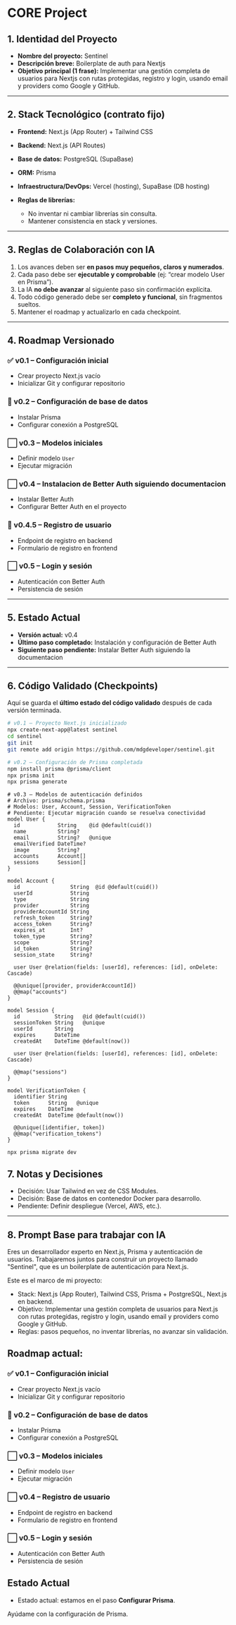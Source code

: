 # CORE Project

## 1. Identidad del Proyecto

* **Nombre del proyecto:** Sentinel
* **Descripción breve:** Boilerplate de auth para Nextjs
* **Objetivo principal (1 frase):** Implementar una gestión completa de usuarios para Nextjs con rutas protegidas, registro y login, usando email y providers como Google y GitHub.

---

## 2. Stack Tecnológico (contrato fijo)

* **Frontend:** Next.js (App Router) + Tailwind CSS
* **Backend:** Next.js (API Routes)
* **Base de datos:** PostgreSQL (SupaBase)
* **ORM:** Prisma
* **Infraestructura/DevOps:** Vercel (hosting), SupaBase (DB hosting)
* **Reglas de librerías:**

  * No inventar ni cambiar librerías sin consulta.
  * Mantener consistencia en stack y versiones.

---

## 3. Reglas de Colaboración con IA

1. Los avances deben ser **en pasos muy pequeños, claros y numerados**.
2. Cada paso debe ser **ejecutable y comprobable** (ej: “crear modelo User en Prisma”).
3. La IA **no debe avanzar** al siguiente paso sin confirmación explícita.
4. Todo código generado debe ser **completo y funcional**, sin fragmentos sueltos.
5. Mantener el roadmap y actualizarlo en cada checkpoint.

---

## 4. Roadmap Versionado

### ✅ v0.1 – Configuración inicial

* Crear proyecto Next.js vacío
* Inicializar Git y configurar repositorio

### 🚧 v0.2 – Configuración de base de datos

* Instalar Prisma
* Configurar conexión a PostgreSQL

### ⬜ v0.3 – Modelos iniciales

* Definir modelo `User`
* Ejecutar migración

### ⬜ v0.4 – Instalacion de Better Auth siguiendo documentacion

* Instalar Better Auth
* Configurar Better Auth en el proyecto

### 🚧 v0.4.5 – Registro de usuario

* Endpoint de registro en backend
* Formulario de registro en frontend

### ⬜ v0.5 – Login y sesión

* Autenticación con Better Auth
* Persistencia de sesión



---

## 5. Estado Actual

* **Versión actual:** v0.4
* **Último paso completado:** Instalación y configuración de Better Auth
* **Siguiente paso pendiente:** Instalar Better Auth siguiendo la documentacion

---

## 6. Código Validado (Checkpoints)

Aquí se guarda el **último estado del código validado** después de cada versión terminada.

```bash
# v0.1 – Proyecto Next.js inicializado
npx create-next-app@latest sentinel
cd sentinel
git init
git remote add origin https://github.com/mdgdeveloper/sentinel.git
```

```bash
# v0.2 – Configuración de Prisma completada
npm install prisma @prisma/client
npx prisma init
npx prisma generate
```

```prisma
# v0.3 – Modelos de autenticación definidos
# Archivo: prisma/schema.prisma
# Modelos: User, Account, Session, VerificationToken
# Pendiente: Ejecutar migración cuando se resuelva conectividad
model User {
  id            String    @id @default(cuid())
  name          String?
  email         String?   @unique
  emailVerified DateTime?
  image         String?
  accounts      Account[]
  sessions      Session[]
}

model Account {
  id                String  @id @default(cuid())
  userId            String
  type              String
  provider          String
  providerAccountId String
  refresh_token     String?
  access_token      String?
  expires_at        Int?
  token_type        String?
  scope             String?
  id_token          String?
  session_state     String?

  user User @relation(fields: [userId], references: [id], onDelete: Cascade)

  @@unique([provider, providerAccountId])
  @@map("accounts")
}

model Session {
  id           String   @id @default(cuid())
  sessionToken String   @unique
  userId       String
  expires      DateTime
  createdAt    DateTime @default(now())

  user User @relation(fields: [userId], references: [id], onDelete: Cascade)

  @@map("sessions")
}

model VerificationToken {
  identifier String
  token      String   @unique
  expires    DateTime
  createdAt  DateTime @default(now())

  @@unique([identifier, token])
  @@map("verification_tokens")
}

npx prisma migrate dev
```

## 7. Notas y Decisiones

* Decisión: Usar Tailwind en vez de CSS Modules.
* Decisión: Base de datos en contenedor Docker para desarrollo.
* Pendiente: Definir despliegue (Vercel, AWS, etc.).

---

## 8. Prompt Base para trabajar con IA

Eres un desarrollador experto en Next.js, Prisma y autenticación de usuarios. Trabajaremos juntos para construir un proyecto llamado "Sentinel", que es un boilerplate de autenticación para Next.js.

Este es el marco de mi proyecto:

- Stack: Next.js (App Router), Tailwind CSS, Prisma + PostgreSQL, Next.js en backend.
- Objetivo: Implementar una gestión completa de usuarios para Next.js con rutas protegidas, registro y login, usando email y providers como Google y GitHub.
- Reglas: pasos pequeños, no inventar librerías, no avanzar sin validación.

## Roadmap actual:

### ✅ v0.1 – Configuración inicial
* Crear proyecto Next.js vacío
* Inicializar Git y configurar repositorio

### 🚧 v0.2 – Configuración de base de datos

* Instalar Prisma
* Configurar conexión a PostgreSQL

### ⬜ v0.3 – Modelos iniciales

* Definir modelo `User`
* Ejecutar migración

### ⬜ v0.4 – Registro de usuario

* Endpoint de registro en backend
* Formulario de registro en frontend

### ⬜ v0.5 – Login y sesión

* Autenticación con Better Auth
* Persistencia de sesión

## Estado Actual

* Estado actual: estamos en el paso **Configurar Prisma**.

Ayúdame con la configuración de Prisma.
